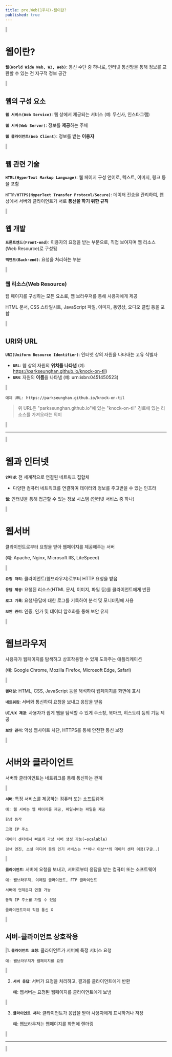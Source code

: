 ```yaml
---
title: pre.Web(1주차)-웹이란?
published: true
---
```


|

# 웹이란?

**`웹(World Wide Web, W3, Web)`**: 통신 수단 중 하나로, 인터넷 통신망을 통해 정보를 교환할 수 있는 전 지구적 정보 공간

|

## 웹의 구성 요소

**`웹 서비스(Web Service)`**: 웹 상에서 제공되는 서비스 (예: 무신사, 인스타그램)

**`웹 서버(Web Server)`**: 정보를 **제공**하는 주체

**`웹 클라이언트(Web Client)`**: 정보를 받는 **이용자**

|

## 웹 관련 기술

**`HTML(HyperText Markup Language)`**: 웹 페이지 구성 언어로, 텍스트, 이미지, 링크 등을 포함

**`HTTP/HTTPS(HyperText Transfer Protocol/Secure)`**: 데이터 전송을 관리하여, 웹상에서 서버와 클라이언트가 서로 **통신을 하기 위한 규칙**

|

## 웹 개발

**`프론트엔드(Front-end)`**: 이용자의 요청을 받는 부분으로, 직접 보여지며 웹 리소스(Web Resource)로 구성됨

**`백엔드(Back-end)`**: 요청을 처리하는 부분

|

### 웹 리소스(Web Resource)

웹 페이지를 구성하는 모든 요소로, 웹 브라우저를 통해 사용자에게 제공

HTML 문서, CSS 스타일시트, JavaScript 파일, 이미지, 동영상, 오디오 클립 등을 포함

|

## URI와 URL

**`URI(Uniform Resource Identifier)`**: 인터넷 상의 자원을 나타내는 고유 식별자
- **`URL`**: 웹 상의 자원의 **위치를 나타냄** (예: https://parkseunghan.github.io/knock-on-til)
- **`URN`**: 자원의 **이름**을 나타냄 (예: urn:isbn:0451450523)

|

```
예제 URL: https://parkseunghan.github.io/knock-on-til
```

> 위 URL은 "parkseunghan.github.io"에 있는 "knock-on-til" 경로에 있는 리소스를 가져오라는 의미

|

---

|

# 웹과 인터넷

**`인터넷`**: 전 세계적으로 연결된 네트워크 집합체
- 다양한 컴퓨터 네트워크를 연결하여 데이터와 정보를 주고받을 수 있는 인프라
    
**`웹`**: 인터넷을 통해 접근할 수 있는 정보 시스템 (인터넷 서비스 중 하나)

|

# 웹서버

클라이언트로부터 요청을 받아 웹페이지를 제공해주는 서버

(예: Apache, Nginx, Microsoft IIS, LiteSpeed)

|

**`요청 처리`**: 클라이언트(웹브라우저)로부터 HTTP 요청을 받음

**`응답 제공`**: 요청된 리소스(HTML 문서, 이미지, 파일 등)를 클라이언트에게 반환

**`로그 기록`**: 요청/응답에 대한 로그를 기록하여 분석 및 모니터링에 사용

**`보안 관리`**: 인증, 인가 및 데이터 암호화를 통해 보안 유지

|

# 웹브라우저

사용자가 웹페이지를 탐색하고 상호작용할 수 있게 도와주는 애플리케이션

(예: Google Chrome, Mozilla Firefox, Microsoft Edge, Safari)

|

**`렌더링`**: HTML, CSS, JavaScript 등을 해석하여 웹페이지를 화면에 표시

**`네트워킹`**: 서버와 통신하여 요청을 보내고 응답을 받음

**`UI/UX 제공`**: 사용자가 쉽게 웹을 탐색할 수 있게 주소창, 북마크, 히스토리 등의 기능 제공

**`보안 관리`**: 악성 웹사이트 차단, HTTPS를 통해 안전한 통신 보장

|

# 서버와 클라이언트

서버와 클라이언트는 네트워크를 통해 통신하는 관계

|

**`서버`**: 특정 서비스를 제공하는 컴퓨터 또는 소프트웨어

    예: 웹 서버는 웹 페이지를 제공, 파일서버는 파일을 제공

    항상 동작

    고정 IP 주소

    데이터 센터에서 빠르게 가상 서버 생성 가능(=scalable)

    검색 엔진, 소셜 미디어 등의 인기 서비스는 **하나 이상**의 데이터 센터 이용(구글..)

|

**`클라이언트`**: 서버에 요청을 보내고, 서버로부터 응답을 받는 컴퓨터 또는 소프트웨어

    예: 웹브라우저, 이메일 클라이언트, FTP 클라이언트

    서버에 언제든지 연결 가능

    동적 IP 주소를 가질 수 있음

    클라이언트끼리 직접 통신 X

|

## 서버-클라이언트 상호작용

|1. **`클라이언트 요청`**: 클라이언트가 서버에 특정 서비스 요청

    예: 웹브라우저가 웹페이지를 요청

|

2. **`서버 응답`**: 서버가 요청을 처리하고, 결과를 클라이언트에게 반환
    
    예: 웹서버는 요청된 웹페이지를 클라이언트에게 보냄

|

3. **`클라이언트 처리`**: 클라이언트가 응답을 받아 사용자에게 표시하거나 저장

    예: 웹브라우저는 웹페이지를 화면에 렌더링

|

---

|